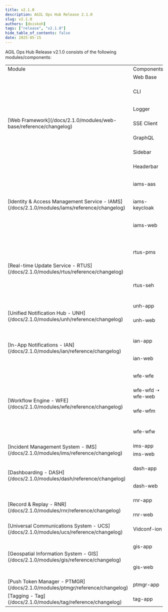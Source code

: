 ```yaml
---
title: v2.1.0
description: AGIL Ops Hub Release 2.1.0
slug: v2.1.0
authors: [doiskoh]
tags: ["release", "v2.1.0"]
hide_table_of_contents: false
date: 2025-05-15
---
```


AGIL Ops Hub Release v2.1.0 consists of the following modules/components:

<table>
    <tr>
        <td width="40%" > Module </td>
        <td width="30%" > Components </td>
        <td width="30%" > Version </td>
    </tr>
    <!-- Web Framework -->    
    <tr>
        <td rowspan="7" >[Web Framework](/docs/2.1.0/modules/web-base/reference/changelog)</td>
        <td>Web Base</td>
        <td>v2.0.0</td>
    </tr>
    <tr>
        <td>CLI</td>
        <td>v1.0.3 ➝ v2.2.3</td>
    </tr>
    <tr>
        <td>Logger</td>
        <td>🆕 v1.0.3</td>
    </tr>
    <tr>
        <td>SSE Client</td>
        <td>🆕 v1.1.0</td>
    </tr>
    <tr>
        <td>GraphQL</td>
        <td>🆕 v1.1.0</td>
    </tr>
    <tr>
        <td>Sidebar</td>
        <td>🆕 v1.1.2</td>
    </tr>
    <tr>
        <td>Headerbar</td>
        <td>🆕 v1.1.1</td>
    </tr>
    <!-- IAMS -->
    <tr>
        <td rowspan="3" >[Identity & Access Management Service - IAMS](/docs/2.1.0/modules/iams/reference/changelog)</td>
        <td>iams-aas</td>
        <td>v1.0.0 ➝ v1.1.0</td>
    </tr>
    <tr>
        <td>iams-keycloak</td>
        <td>v1.0.0 ➝ v1.1.0</td>
    </tr>
    <tr>
        <td>iams-web</td>
        <td>v1.2.0 ➝ v1.2.4</td>
    </tr>
    <!-- RTUS -->
    <tr>
        <td rowspan="2" >[Real-time Update Service - RTUS](/docs/2.1.0/modules/rtus/reference/changelog)</td>
        <td>rtus-pms</td>
        <td>v1.0.0 ➝ v1.1.0 ➝ v1.1.1</td>
    </tr>
    <tr>
        <td>rtus-seh</td>
        <td>v1.0.0 ➝ v1.1.0 ➝ v1.1.1</td>
    </tr>
    <!-- UNH -->
    <tr>
        <td rowspan="2" >[Unified Notification Hub - UNH](/docs/2.1.0/modules/unh/reference/changelog)</td>
        <td>unh-app</td>
        <td>v1.0.0</td>
    </tr>
    <tr>
        <td>unh-web</td>
        <td>v1.0.0 ➝ v1.0.2</td>
    </tr>
    <!-- IAN -->
    <tr>
        <td rowspan="2" >[In-App Notifications - IAN](/docs/2.1.0/modules/ian/reference/changelog)</td>
        <td>ian-app</td>
        <td>v1.0.0 ➝ v1.0.1</td>
    </tr>
    <tr>
        <td>ian-web</td>
        <td>🆕 v1.0.4</td>
    </tr>
    <!-- WFE -->
    <tr>
        <td rowspan="4" >[Workflow Engine - WFE](/docs/2.1.0/modules/wfe/reference/changelog)</td>
        <td>wfe-wfe</td>
        <td>v2.0.0 ➝ v2.0.1</td>
    </tr>
    <tr>
        <td>wfe-wfd ➝ wfe-web</td>
        <td>v2.0.0</td>
    </tr>
    <tr>
        <td>wfe-wfm</td>
        <td>v2.0.0 ➝ v2.0.1</td>
    </tr>
    <tr>
        <td>wfe-wfw</td>
        <td>v2.0.0 ➝ v2.0.1</td>
    </tr>
    <!-- IMS -->
    <tr>
        <td rowspan="2" >[Incident Management System - IMS](/docs/2.1.0/modules/ims/reference/changelog)</td>
        <td>ims-app</td>
        <td>v2.0.0</td>
    </tr>
    <tr>
        <td>ims-web</td>
        <td>v1.0.0</td>
    </tr>
    <!-- DASH -->
    <tr>
        <td rowspan="2">[Dashboarding - DASH](/docs/2.1.0/modules/dash/reference/changelog)</td>
        <td>dash-app</td>
        <td>v1.0.0-pre ➝ v1.0.0</td>
    </tr>
    <tr>
        <td>dash-web</td>
        <td>🆕 v1.0.0</td>
    </tr>
    <!-- RNR -->
    <tr>
        <td rowspan="2">[Record & Replay - RNR](/docs/2.1.0/modules/rnr/reference/changelog)</td>
        <td>rnr-app</td>
        <td>🆕 v2.1.0</td>
    </tr>
    <tr>
        <td>rnr-web</td>
        <td>🆕 v1.0.0</td>
    </tr>
    <!-- UCS -->
    <tr>
        <td>[Universal Communications System - UCS](/docs/2.1.0/modules/ucs/reference/changelog)</td>
        <td>Vidconf-ion</td>
        <td>🆕 v2.0.0</td>
    </tr>
    <!-- GIS -->
    <tr>
        <td rowspan="2" >[Geospatial Information System - GIS](/docs/2.1.0/modules/gis/reference/changelog)</td>
        <td>gis-app</td>
        <td>v1.0.0 ➝ v2.0.0</td>
    </tr>
    <tr>
        <td>gis-web</td>
        <td>v1.0.0 ➝ v1.1.0</td>
    </tr>
    <!-- PTMGR -->
    <tr>
        <td>[Push Token Manager - PTMGR](/docs/2.1.0/modules/ptmgr/reference/changelog)</td>
        <td>ptmgr-app</td>
        <td>v1.0.0</td>
    </tr>
    <!-- TAG -->
    <tr>
        <td>[Tagging - Tag](/docs/2.1.0/modules/tag/reference/changelog)</td>
        <td>tag-app</td>
        <td>🆕 v1.0.0</td>
    </tr>
</table>

